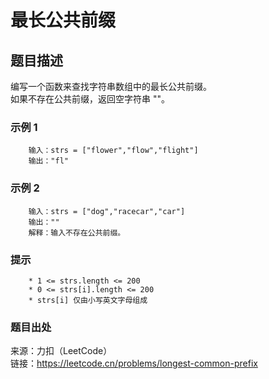 # 最长公共前缀

## 题目描述

编写一个函数来查找字符串数组中的最长公共前缀。  
如果不存在公共前缀，返回空字符串 ""。

### 示例 1

```text
    输入：strs = ["flower","flow","flight"]
    输出："fl"
```

### 示例 2

```text
    输入：strs = ["dog","racecar","car"]
    输出：""
    解释：输入不存在公共前缀。
```

### 提示

```text
    * 1 <= strs.length <= 200
    * 0 <= strs[i].length <= 200
    * strs[i] 仅由小写英文字母组成
```

### 题目出处

来源：力扣（LeetCode）  
链接：<https://leetcode.cn/problems/longest-common-prefix>
